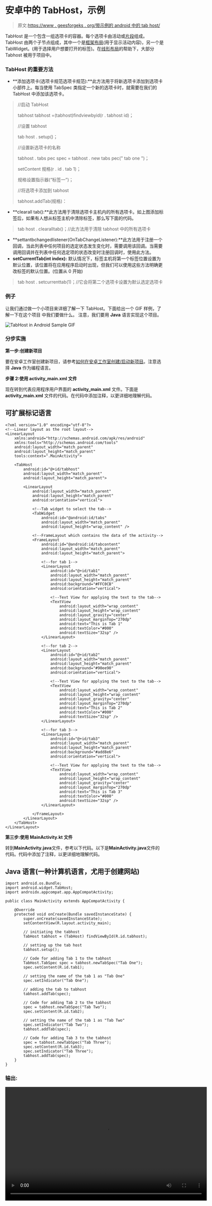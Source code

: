 # 安卓中的 TabHost，示例

> 原文:[https://www . geesforgeks . org/带示例的 android 中的 tab host/](https://www.geeksforgeeks.org/tabhost-in-android-with-example/)

TabHost 是一个包含一组选项卡的容器。每个选项卡由活动或[片段](https://www.geeksforgeeks.org/introduction-fragments-android/)组成。TabHost 由两个子节点组成，其中一个是[框架布局](https://www.geeksforgeeks.org/android-framelayout-in-kotlin/)(用于显示活动内容)，另一个是 TabWidget。(用于选择用户想要打开的标签)。在[线形布局](https://www.geeksforgeeks.org/android-linearlayout-in-kotlin/)的帮助下，大部分 Tabhost 被用于项目中。

### TabHost 的重要方法

*   **添加选项卡(选项卡规范选项卡规范):**此方法用于将新选项卡添加到选项卡小部件上。每当使用 TabSpec 类指定一个新的选项卡时，就需要在我们的 TabHost 中添加该选项卡。

> //启动 TabHost
> 
> tabhost tabhost =(tabhost)findviewbyid(r . tabhost id)；
> 
> //设置 tabhost
> 
> tab host . setup()；
> 
> //设置新选项卡的名称
> 
> tabhost . tabs pec spec = tabhost . new tabs pec(" tab one ")；
> 
> setContent 规格(r . id . tab 1)；
> 
> 规格设置指示器(“标签一”)；
> 
> //将选项卡添加到 tabhost
> 
> tabhost.addTab(规格)：

*   **clearall tab():**此方法用于清除选项卡主机内的所有选项卡。如上图添加标签后，如果有人想从标签主机中清除标签，那么写下面的代码。

> tab host . clearalltab()；//此方法用于清除 tabhost 中的所有选项卡

*   **settantbchangedlistener(OnTabChangeListener):**此方法用于注册一个回调，当此列表中任何项目的选定状态发生变化时，需要调用该回调。当需要调用回调并在列表中任何选定项的状态改变时注册回调时，使用此方法。
*   **setCurrentTab(int index):** 默认情况下，标签主机将第一个标签位置设置为默认位置，该位置将在应用程序启动时出现，但我们可以使用这些方法明确更改标签的默认位置。(位置从 0 开始)

> tab host . setcurrenttab(1)；//它会将第二个选项卡设置为默认选定选项卡

### 例子

让我们通过做一个小项目来详细了解一下 TabHost。下面给出一个 GIF 样例，了解一下在这个项目 中我们要做什么。 注意，我们要用 **Java** 语言实现这个项目。

![TabHost in Android Sample GIF](img/6557aa831322bcd1723a8256439be148.png)

### 分步实施

**第一步:创建新项目**

要在安卓工作室创建新项目，请参考[如何在安卓工作室创建/启动新项目](https://www.geeksforgeeks.org/android-how-to-create-start-a-new-project-in-android-studio/)。注意选择 **Java** 作为编程语言。

**步骤 2:使用 activity_main.xml 文件**

现在转到代表应用程序用户界面的 **activity_main.xml** 文件。下面是 **activity_main.xml** 文件的代码。在代码中添加注释，以更详细地理解代码。

## 可扩展标记语言

```
<?xml version="1.0" encoding="utf-8"?>
<!--Linear layout as the root layout-->
<LinearLayout
    xmlns:android="http://schemas.android.com/apk/res/android"
    xmlns:tools="http://schemas.android.com/tools"
    android:layout_width="match_parent"
    android:layout_height="match_parent"
    tools:context=".MainActivity">

    <TabHost
        android:id="@+id/tabhost"
        android:layout_width="match_parent"
        android:layout_height="match_parent">

        <LinearLayout
            android:layout_width="match_parent"
            android:layout_height="match_parent"
            android:orientation="vertical">

            <!--Tab widget to select the tab-->
            <TabWidget
                android:id="@android:id/tabs"
                android:layout_width="match_parent"
                android:layout_height="wrap_content" />

            <!--FrameLayout which contains the data of the activity-->
            <FrameLayout
                android:id="@android:id/tabcontent"
                android:layout_width="match_parent"
                android:layout_height="match_parent">

                <!--for tab 1-->
                <LinearLayout
                    android:id="@+id/tab1"
                    android:layout_width="match_parent"
                    android:layout_height="match_parent"
                    android:background="#FFC0CB"
                    android:orientation="vertical">

                    <!--Text View for applying the text to the tab-->
                    <TextView
                        android:layout_width="wrap_content"
                        android:layout_height="wrap_content"
                        android:layout_gravity="center"
                        android:layout_marginTop="270dp"
                        android:text="This is Tab 1"
                        android:textColor="#000"
                        android:textSize="32sp" />
                </LinearLayout>

                <!--for tab 2-->
                <LinearLayout
                    android:id="@+id/tab2"
                    android:layout_width="match_parent"
                    android:layout_height="match_parent"
                    android:background="#90ee90"
                    android:orientation="vertical">

                    <!--Text View for applying the text to the tab-->
                    <TextView
                        android:layout_width="wrap_content"
                        android:layout_height="wrap_content"
                        android:layout_gravity="center"
                        android:layout_marginTop="270dp"
                        android:text="This is Tab 2"
                        android:textColor="#000"
                        android:textSize="32sp" />
                </LinearLayout>

                <!--for tab 3-->
                <LinearLayout
                    android:id="@+id/tab3"
                    android:layout_width="match_parent"
                    android:layout_height="match_parent"
                    android:background="#add8e6"
                    android:orientation="vertical">

                    <!--Text View for applying the text to the tab-->
                    <TextView
                        android:layout_width="wrap_content"
                        android:layout_height="wrap_content"
                        android:layout_gravity="center"
                        android:layout_marginTop="270dp"
                        android:text="This is Tab 3"
                        android:textColor="#000"
                        android:textSize="32sp" />
                </LinearLayout>

            </FrameLayout>
        </LinearLayout>
    </TabHost>
</LinearLayout>
```

**第三步:使用 MainActivity.kt 文件**

转到**MainActivity.java**文件，参考以下代码。以下是**MainActivity.java**文件的代码。代码中添加了注释，以更详细地理解代码。

## Java 语言(一种计算机语言，尤用于创建网站)

```
import android.os.Bundle;
import android.widget.TabHost;
import androidx.appcompat.app.AppCompatActivity;

public class MainActivity extends AppCompatActivity {

    @Override
    protected void onCreate(Bundle savedInstanceState) {
        super.onCreate(savedInstanceState);
        setContentView(R.layout.activity_main);

        // initiating the tabhost
        TabHost tabhost = (TabHost) findViewById(R.id.tabhost);

        // setting up the tab host
        tabhost.setup();

        // Code for adding Tab 1 to the tabhost
        TabHost.TabSpec spec = tabhost.newTabSpec("Tab One");
        spec.setContent(R.id.tab1);

        // setting the name of the tab 1 as "Tab One"
        spec.setIndicator("Tab One");

        // adding the tab to tabhost
        tabhost.addTab(spec);

        // Code for adding Tab 2 to the tabhost
        spec = tabhost.newTabSpec("Tab Two");
        spec.setContent(R.id.tab2);

        // setting the name of the tab 1 as "Tab Two"
        spec.setIndicator("Tab Two");
        tabhost.addTab(spec);

        // Code for adding Tab 3 to the tabhost
        spec = tabhost.newTabSpec("Tab Three");
        spec.setContent(R.id.tab3);
        spec.setIndicator("Tab Three");
        tabhost.addTab(spec);
    }
}
```

### **输出:**

<video class="wp-video-shortcode" id="video-502703-1" width="640" height="360" preload="metadata" controls=""><source type="video/mp4" src="https://media.geeksforgeeks.org/wp-content/uploads/20201019175424/Tab_Host_Android.mp4?_=1">[https://media.geeksforgeeks.org/wp-content/uploads/20201019175424/Tab_Host_Android.mp4](https://media.geeksforgeeks.org/wp-content/uploads/20201019175424/Tab_Host_Android.mp4)</video>